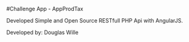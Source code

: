 #Challenge App - AppProdTax

Developed Simple and Open Source RESTfull PHP Api with AngularJS.

Developed by: Douglas Wille